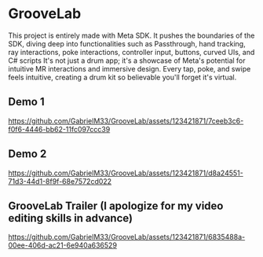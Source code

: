 # GrooveLab

This project is entirely made with Meta SDK. It pushes the boundaries of the SDK, diving deep into functionalities such as Passthrough, hand tracking, ray interactions, poke interactions, controller input, buttons, curved UIs, and C# scripts It's not just a drum app; it's a showcase of Meta's potential for intuitive MR interactions and immersive design. Every tap, poke, and swipe feels intuitive, creating a drum kit so believable you'll forget it's virtual.

## Demo 1

https://github.com/GabrielM33/GrooveLab/assets/123421871/7ceeb3c6-f0f6-4446-bb62-11fc097ccc39

## Demo 2

https://github.com/GabrielM33/GrooveLab/assets/123421871/d8a24551-71d3-44d1-8f9f-68e7572cd022


## GrooveLab Trailer (I apologize for my video editing skills in advance)

https://github.com/GabrielM33/GrooveLab/assets/123421871/6835488a-00ee-406d-ac21-6e940a636529


